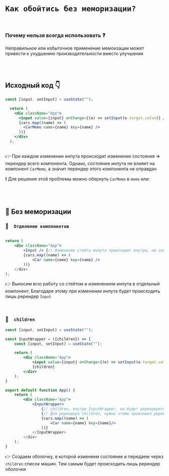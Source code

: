   # `Как обойтись без меморизации?`

<br>

### Почему нельзя всегда использовать ❓

Неправильное или избыточное применение мемоизации может привести к ухудшению производительности вместо улучшения

<br>
<br>

## Исходный код 👇
```jsx
const [input, setInput] = useState("");

  return (
    <div className="App">
      <input value={input} onChange={(e) => setInput(e.target.value)} />
      {cars.map((name) => (
        <CarMemo name={name} key={name} />
      ))}
    </div>
  );
  
```
👉 При каждом изменении инпута происходит изменение состояния => перендер всего компонента. Однако, состояние инпута не влияет на компонент `CarMemo`, а значит перендер этого компонента не оправдан

❗ Для решения этой проблемы можно обернуть `CarMemo` в `memo` или:

<br>
<br>


  ## 🚩 Без меморизации

### 🔴&emsp;`Отделение компонентов`

```jsx

return (
    <div className="App">
        <Input /> {// Изменение стейта инпута происходит внутри, не заставляя перередндривать Car при каждом изменении
        {cars.map((name) => (
            <Car name={name} key={name} />
        ))}
    </div>
);


```
👉 Выносим всю работу со стейтом и изменением инпута в отдельный компонент. Благодаря этому при изменении инпута будет происходить лишь ререндер `Input`

<br>


### 🔴&emsp;`children`

```jsx
const [input, setInput] = useState("");

const InputWrapper = ({children}) => {
    const [input, setInput] = useState("");

    return (
        <div className="App">
            <input value={input} onChange={(e) => setInput(e.target.value)} />
            {children}
        </div>
    );
}

export default function App() {
    return (
        <div className="App">
            <InputWrapper>
                {// children, внутри InputWrapper, не будет ререндериться при изменении стейта InputWrapper */}
                {// Для ререндера children, нужно чтобы произошел ререндер того компонента, где children обьявлен как компонент
                {cars.map((name) => (
                    <Car name={name} key={name}/>
                ))}
            </InputWrapper>
        </div>
    );
}
```
👉 Создаем оболочку, в которой изменяем состояние и передаем через `children` список машин. Тем самым будет происходить лишь ререндер оболочки

